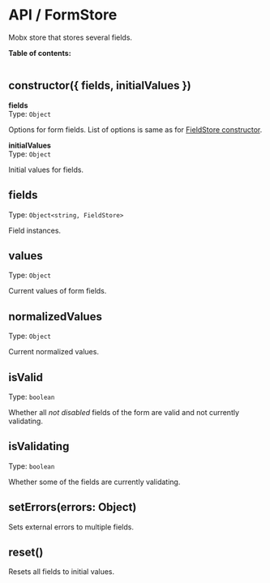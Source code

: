 # API / FormStore

Mobx store that stores several fields.

**Table of contents:**

```@toc
```

## constructor({ fields, initialValues })

**fields**
<br>
Type: `Object`

Options for form fields.
List of options is same as for
[FieldStore constructor](/api/field-store#constructoroptions-object).

**initialValues**
<br>
Type: `Object`

Initial values for fields.

## fields

Type: `Object<string, FieldStore>`

Field instances.

## values

Type: `Object`

Current values of form fields.

## normalizedValues

Type: `Object`

Current normalized values.

## isValid

Type: `boolean`

Whether all *not disabled* fields of the form are valid and not currently validating.

## isValidating

Type: `boolean`

Whether some of the fields are currently validating.

## setErrors(errors: Object)

Sets external errors to multiple fields.

## reset()

Resets all fields to initial values.
